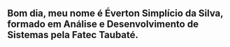 ## Bom dia, meu nome é Éverton Simplício da Silva, formado em Análise e Desenvolvimento de Sistemas pela Fatec Taubaté.